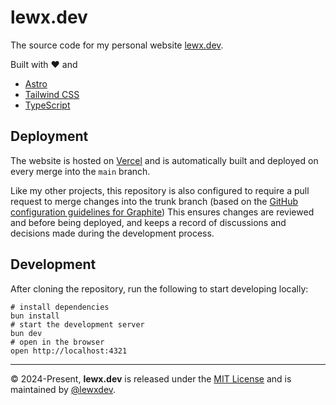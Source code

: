 # lewx.dev

The source code for my personal website [lewx.dev](https://lewx.dev).

Built with ❤️ and

- [Astro](https://astro.build)
- [Tailwind CSS](https://tailwindcss.com)
- [TypeScript](https://www.typescriptlang.org)

<!-- TODO: add preview -->
<!-- ## Preview
![lewx.dev preview]() -->

## Deployment

The website is hosted on [Vercel](https://vercel.com) and is automatically built
and deployed on every merge into the `main` branch.

Like my other projects, this repository is also configured to require a pull
request to merge changes into the trunk branch (based on the
[GitHub configuration guidelines for Graphite](https://graphite.dev/docs/github-configuration-guidelines))
This ensures changes are reviewed and before being deployed, and keeps a record
of discussions and decisions made during the development process.

## Development

After cloning the repository, run the following to start developing locally:

```shell
# install dependencies
bun install
# start the development server
bun dev
# open in the browser
open http://localhost:4321
```

---

&copy; 2024-Present, **lewx.dev** is released under the [MIT License](LICENSE.md)
and is maintained by [@lewxdev](https://github.com/lewxdev).
